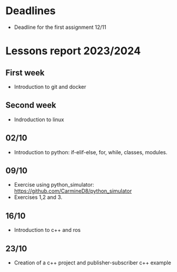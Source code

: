 # Deadlines
- Deadline for the first assignment 12/11
# Lessons report 2023/2024

## First week
- Introduction to git and docker
## Second week
- Indroduction to linux
## 02/10
- Introduction to python: if-elif-else, for, while, classes, modules.

## 09/10
- Exercise using python_simulator: https://github.com/CarmineD8/python_simulator
- Exercises 1,2 and 3.

## 16/10
- Introduction to c++ and ros

## 23/10
- Creation of a c++ project and publisher-subscriber c++ example

